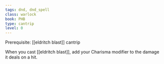 ```yaml
---
tags: dnd, dnd_spell
class: warlock
book: PHB
type: cantrip 
level: 0
---
```

Prerequisite: [[eldritch blast]] cantrip

When you cast [[eldritch blast]], add your Charisma modifier to the damage it deals on a hit.

